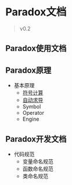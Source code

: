 # Paradox文档

> v0.2

## Paradox使用文档

## Paradox原理

* 基本原理
    * [符号计算](symbolic_computing.md)
    * [自动求导](auto_grad.md)
    * Symbol
    * Operator
    * Engine

## Paradox开发文档

* 代码规范
    * 变量命名规范
    * 函数命名规范
    * 类命名规范
